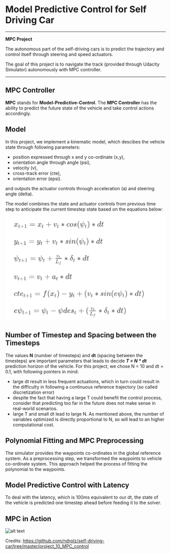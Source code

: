 # **Model Predictive Control for Self Driving Car** 

---

**MPC Project**

The autonomous part of the self-driving cars is to predict the trajectory and control itself through steering and speed actuators.

The goal of this project is to navigate the track (provided through Udacity Simulator) autonomously with MPC controller.


[//]: # (Image References)

[image1]: kinematic_equations.png "Equations"
[video1]: ./Videos/12.gif "Proportional"

---
## MPC Controller

**MPC** stands for **Model-Predictive-Control**. The **MPC Controller** has the ability to predict the future state of the vehicle and take control actions accordingly.

## Model
In this project, we implement a kinematic model, which descibes the vehicle state through following parameters:
- position expressed through x and y co-ordinate (x,y), 
- orientation angle through angle (psi), 
- velocity (v),
- cross-track error (cte),
- orientation error (epsi).

 and outputs the actuator controls through acceleration (a) and steering angle (delta).
 
The model combines the state and actuator controls from previous time step to anticipate the current timestep state based on the equations below:

![alt text][image1]

## Number of Timestep and Spacing between the Timesteps
The values **N** (number of timesteps) and **dt** (spacing between the timesteps) are important parameters that leads to decide ***T = N * dt*** prediction horizon of the vehicle. For this project, we chose N = 10 and dt = 0.1, with following pointers in mind:

- large dt result in less frequent actuations, which in turn could result in the difficulty in following a continuous reference trajectory (so called discretization error)
- despite the fact that having a large T could benefit the control process, consider that predicting too far in the future does not make sense in real-world scenarios.
- large T and small dt lead to large N. As mentioned above, the number of variables optimized is directly proportional to N, so will lead to an higher computational cost.

## Polynomial Fitting and MPC Preprocessing
The simulator provides the waypoints co-ordinates in the global reference system. As a preprocessing step, we transformed the waypoints to vehicle co-ordinate system. This approach helped the process of fitting the polynomial to the waypoints.

## Model Predictive Control with Latency
To deal with the latency, which is 100ms equivalent to our dt, the state of the vehicle is predicted one timestep ahead before feeding it to the solver.

## MPC in Action
![alt text][video1]

Credits:
https://github.com/ndrplz/self-driving-car/tree/master/project_10_MPC_control

